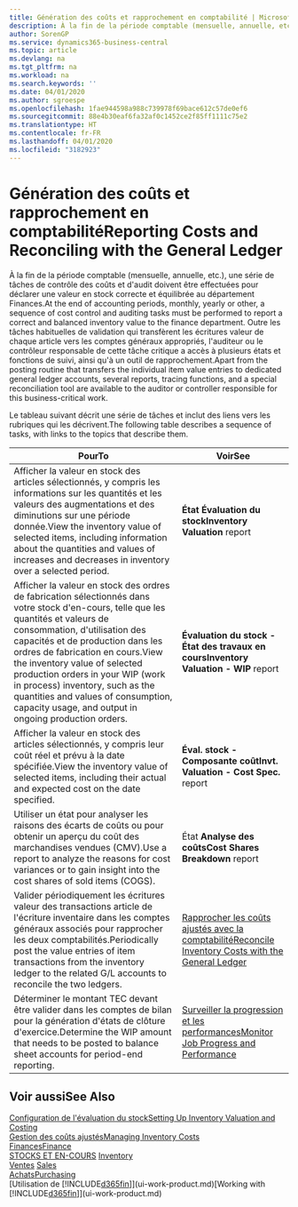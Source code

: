 ```yaml
---
title: Génération des coûts et rapprochement en comptabilité | Microsoft Docs
description: À la fin de la période comptable (mensuelle, annuelle, etc.), une série de tâches de contrôle des coûts et d'audit doivent être effectuées pour déclarer une valeur en stock correcte et équilibrée au département Finances. Outre les tâches habituelles de validation qui transfèrent les écritures valeur de chaque article vers les comptes généraux appropriés, l'auditeur ou le contrôleur responsable de cette tâche critique a accès à plusieurs états et fonctions de suivi, ainsi qu'à un outil de rapprochement.
author: SorenGP
ms.service: dynamics365-business-central
ms.topic: article
ms.devlang: na
ms.tgt_pltfrm: na
ms.workload: na
ms.search.keywords: ''
ms.date: 04/01/2020
ms.author: sgroespe
ms.openlocfilehash: 1fae944598a988c739978f69bace612c57de0ef6
ms.sourcegitcommit: 88e4b30eaf6fa32af0c1452ce2f85ff1111c75e2
ms.translationtype: HT
ms.contentlocale: fr-FR
ms.lasthandoff: 04/01/2020
ms.locfileid: "3182923"
---
```

# <a name="reporting-costs-and-reconciling-with-the-general-ledger"></a><span data-ttu-id="ef657-104">Génération des coûts et rapprochement en comptabilité</span><span class="sxs-lookup"><span data-stu-id="ef657-104">Reporting Costs and Reconciling with the General Ledger</span></span>
<span data-ttu-id="ef657-105">À la fin de la période comptable (mensuelle, annuelle, etc.), une série de tâches de contrôle des coûts et d'audit doivent être effectuées pour déclarer une valeur en stock correcte et équilibrée au département Finances.</span><span class="sxs-lookup"><span data-stu-id="ef657-105">At the end of accounting periods, monthly, yearly or other, a sequence of cost control and auditing tasks must be performed to report a correct and balanced inventory value to the finance department.</span></span> <span data-ttu-id="ef657-106">Outre les tâches habituelles de validation qui transfèrent les écritures valeur de chaque article vers les comptes généraux appropriés, l'auditeur ou le contrôleur responsable de cette tâche critique a accès à plusieurs états et fonctions de suivi, ainsi qu'à un outil de rapprochement.</span><span class="sxs-lookup"><span data-stu-id="ef657-106">Apart from the posting routine that transfers the individual item value entries to dedicated general ledger accounts, several reports, tracing functions, and a special reconciliation tool are available to the auditor or controller responsible for this business-critical work.</span></span>  

 <span data-ttu-id="ef657-107">Le tableau suivant décrit une série de tâches et inclut des liens vers les rubriques qui les décrivent.</span><span class="sxs-lookup"><span data-stu-id="ef657-107">The following table describes a sequence of tasks, with links to the topics that describe them.</span></span>   

|<span data-ttu-id="ef657-108">**Pour**</span><span class="sxs-lookup"><span data-stu-id="ef657-108">**To**</span></span>|<span data-ttu-id="ef657-109">**Voir**</span><span class="sxs-lookup"><span data-stu-id="ef657-109">**See**</span></span>|  
|------------|-------------|  
|<span data-ttu-id="ef657-110">Afficher la valeur en stock des articles sélectionnés, y compris les informations sur les quantités et les valeurs des augmentations et des diminutions sur une période donnée.</span><span class="sxs-lookup"><span data-stu-id="ef657-110">View the inventory value of selected items, including information about the quantities and values of increases and decreases in inventory over a selected period.</span></span>|<span data-ttu-id="ef657-111">**État Évaluation du stock**</span><span class="sxs-lookup"><span data-stu-id="ef657-111">**Inventory Valuation** report</span></span>|  
|<span data-ttu-id="ef657-112">Afficher la valeur en stock des ordres de fabrication sélectionnés dans votre stock d'en-cours, telle que les quantités et valeurs de consommation, d'utilisation des capacités et de production dans les ordres de fabrication en cours.</span><span class="sxs-lookup"><span data-stu-id="ef657-112">View the inventory value of selected production orders in your WIP (work in process) inventory, such as the quantities and values of consumption, capacity usage, and output in ongoing production orders.</span></span>|<span data-ttu-id="ef657-113">**Évaluation du stock - État des travaux en cours**</span><span class="sxs-lookup"><span data-stu-id="ef657-113">**Inventory Valuation - WIP** report</span></span>|  
|<span data-ttu-id="ef657-114">Afficher la valeur en stock des articles sélectionnés, y compris leur coût réel et prévu à la date spécifiée.</span><span class="sxs-lookup"><span data-stu-id="ef657-114">View the inventory value of selected items, including their actual and expected cost on the date specified.</span></span>|<span data-ttu-id="ef657-115">**Éval. stock - Composante coût**</span><span class="sxs-lookup"><span data-stu-id="ef657-115">**Invt. Valuation - Cost Spec.** report</span></span>|  
|<span data-ttu-id="ef657-116">Utiliser un état pour analyser les raisons des écarts de coûts ou pour obtenir un aperçu du coût des marchandises vendues (CMV).</span><span class="sxs-lookup"><span data-stu-id="ef657-116">Use a report to analyze the reasons for cost variances or to gain insight into the cost shares of sold items (COGS).</span></span>|<span data-ttu-id="ef657-117">État **Analyse des coûts**</span><span class="sxs-lookup"><span data-stu-id="ef657-117">**Cost Shares Breakdown** report</span></span>|  
|<span data-ttu-id="ef657-118">Valider périodiquement les écritures valeur des transactions article de l'écriture inventaire dans les comptes généraux associés pour rapprocher les deux comptabilités.</span><span class="sxs-lookup"><span data-stu-id="ef657-118">Periodically post the value entries of item transactions from the inventory ledger to the related G/L accounts to reconcile the two ledgers.</span></span>|[<span data-ttu-id="ef657-119">Rapprocher les coûts ajustés avec la comptabilité</span><span class="sxs-lookup"><span data-stu-id="ef657-119">Reconcile Inventory Costs with the General Ledger</span></span>](finance-how-to-post-inventory-costs-to-the-general-ledger.md)|  
|<span data-ttu-id="ef657-120">Déterminer le montant TEC devant être valider dans les comptes de bilan pour la génération d'états de clôture d'exercice.</span><span class="sxs-lookup"><span data-stu-id="ef657-120">Determine the WIP amount that needs to be posted to balance sheet accounts for period-end reporting.</span></span>|[<span data-ttu-id="ef657-121">Surveiller la progression et les performances</span><span class="sxs-lookup"><span data-stu-id="ef657-121">Monitor Job Progress and Performance</span></span>](projects-how-monitor-progress-performance.md)|

## <a name="see-also"></a><span data-ttu-id="ef657-122">Voir aussi</span><span class="sxs-lookup"><span data-stu-id="ef657-122">See Also</span></span>  
[<span data-ttu-id="ef657-123">Configuration de l'évaluation du stock</span><span class="sxs-lookup"><span data-stu-id="ef657-123">Setting Up Inventory Valuation and Costing</span></span>](finance-set-up-inventory-valuation-and-costing.md)  
[<span data-ttu-id="ef657-124">Gestion des coûts ajustés</span><span class="sxs-lookup"><span data-stu-id="ef657-124">Managing Inventory Costs</span></span>](finance-manage-inventory-costs.md)  
[<span data-ttu-id="ef657-125">Finances</span><span class="sxs-lookup"><span data-stu-id="ef657-125">Finance</span></span>](finance.md)  
<span data-ttu-id="ef657-126">[STOCKS ET EN-COURS](inventory-manage-inventory.md) </span><span class="sxs-lookup"><span data-stu-id="ef657-126">[Inventory](inventory-manage-inventory.md) </span></span>  
<span data-ttu-id="ef657-127">[Ventes](sales-manage-sales.md) </span><span class="sxs-lookup"><span data-stu-id="ef657-127">[Sales](sales-manage-sales.md) </span></span>  
[<span data-ttu-id="ef657-128">Achats</span><span class="sxs-lookup"><span data-stu-id="ef657-128">Purchasing</span></span>](purchasing-manage-purchasing.md)  
<span data-ttu-id="ef657-129">[Utilisation de [!INCLUDE[d365fin](includes/d365fin_md.md)]](ui-work-product.md)</span><span class="sxs-lookup"><span data-stu-id="ef657-129">[Working with [!INCLUDE[d365fin](includes/d365fin_md.md)]](ui-work-product.md)</span></span>
